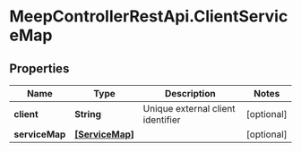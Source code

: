 # MeepControllerRestApi.ClientServiceMap

## Properties
Name | Type | Description | Notes
------------ | ------------- | ------------- | -------------
**client** | **String** | Unique external client identifier | [optional] 
**serviceMap** | [**[ServiceMap]**](ServiceMap.md) |  | [optional] 


